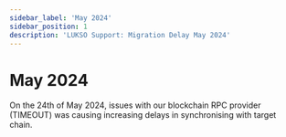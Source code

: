 ```yaml
---
sidebar_label: 'May 2024'
sidebar_position: 1
description: 'LUKSO Support: Migration Delay May 2024'
---
```


# May 2024

On the 24th of May 2024, issues with our blockchain RPC provider (TIMEOUT) was causing increasing delays in synchronising with target chain.
